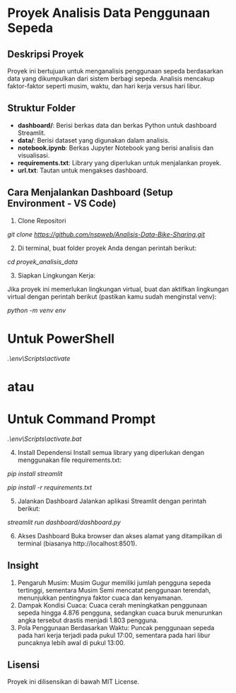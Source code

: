 # Proyek Analisis Data Penggunaan Sepeda

## Deskripsi Proyek
Proyek ini bertujuan untuk menganalisis penggunaan sepeda berdasarkan data yang dikumpulkan dari sistem berbagi sepeda. Analisis mencakup faktor-faktor seperti musim, waktu, dan hari kerja versus hari libur.

## Struktur Folder
- **dashboard/**: Berisi berkas data dan berkas Python untuk dashboard Streamlit.
- **data/**: Berisi dataset yang digunakan dalam analisis.
- **notebook.ipynb**: Berkas Jupyter Notebook yang berisi analisis dan visualisasi.
- **requirements.txt**: Library yang diperlukan untuk menjalankan proyek.
- **url.txt**: Tautan untuk mengakses dashboard.

## Cara Menjalankan Dashboard (Setup Environment - VS Code)
1. Clone Repositori

*git clone https://github.com/nspweb/Analisis-Data-Bike-Sharing.git*

2. Di terminal, buat folder proyek Anda dengan perintah berikut:

*cd proyek_analisis_data*

3. Siapkan Lingkungan Kerja:

Jika proyek ini memerlukan lingkungan virtual, buat dan aktifkan lingkungan virtual dengan perintah berikut (pastikan kamu sudah menginstal venv):

*python -m venv env*

# Untuk PowerShell
*.\env\Scripts\activate*  

# atau

# Untuk Command Prompt
*.\env\Scripts\activate.bat*  

4. Install Dependensi
Install semua library yang diperlukan dengan menggunakan file requirements.txt:

*pip install streamlit*

*pip install -r requirements.txt*

5. Jalankan Dashboard
Jalankan aplikasi Streamlit dengan perintah berikut:

*streamlit run dashboard/dashboard.py*

6. Akses Dashboard
Buka browser dan akses alamat yang ditampilkan di terminal (biasanya http://localhost:8501).

## Insight
1. Pengaruh Musim: Musim Gugur memiliki jumlah pengguna sepeda tertinggi, sementara Musim Semi mencatat penggunaan terendah, menunjukkan pentingnya faktor cuaca dan kenyamanan.
2. Dampak Kondisi Cuaca: Cuaca cerah meningkatkan penggunaan sepeda hingga 4.876 pengguna, sedangkan cuaca buruk menurunkan angka tersebut drastis menjadi 1.803 pengguna.
3. Pola Penggunaan Berdasarkan Waktu: Puncak penggunaan sepeda pada hari kerja terjadi pada pukul 17:00, sementara pada hari libur puncaknya lebih awal di pukul 13:00.

## Lisensi
Proyek ini dilisensikan di bawah MIT License.